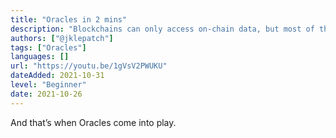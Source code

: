 ```yaml
---
title: "Oracles in 2 mins"
description: "Blockchains can only access on-chain data, but most of the interesting data is off-chain. If we want to unlock the full potential of Blockchain, we need to access off-chain data."
authors: ["@jklepatch"]
tags: ["Oracles"]
languages: []
url: "https://youtu.be/1gVsV2PWUKU"
dateAdded: 2021-10-31
level: "Beginner"
date: 2021-10-26
---
```


And that’s when Oracles come into play.
